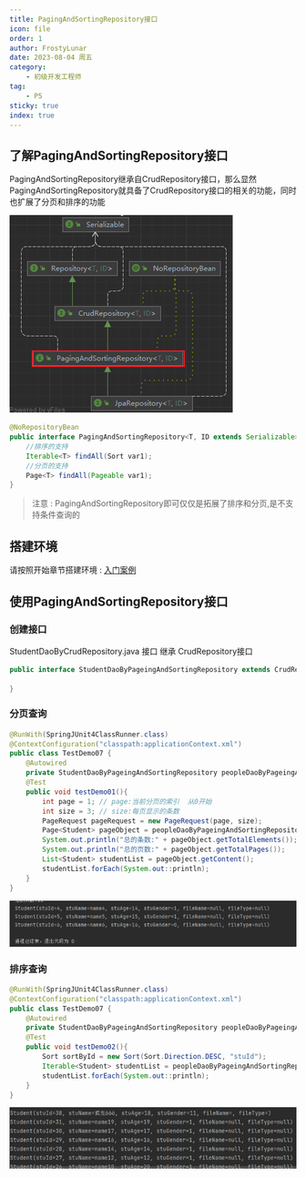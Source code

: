```yaml
---
title: PagingAndSortingRepository接口
icon: file
order: 1
author: FrostyLunar
date: 2023-08-04 周五
category:
	- 初级开发工程师
tag:
	- P5
sticky: true
index: true
---
```


## 了解PagingAndSortingRepository接口

PagingAndSortingRepository继承自CrudRepository接口，那么显然PagingAndSortingRepository就具备了CrudRepository接口的相关的功能，同时也扩展了分页和排序的功能

![](assets/image-20230804141546241.png)

```Java
@NoRepositoryBean
public interface PagingAndSortingRepository<T, ID extends Serializable> extends CrudRepository<T, ID> {
	//排序的支持
    Iterable<T> findAll(Sort var1);
    //分页的支持
    Page<T> findAll(Pageable var1);
}
```

>注意 : PagingAndSortingRepository即可仅仅是拓展了排序和分页,是不支持条件查询的
## 搭建环境

请按照开始章节搭建环境 : [入门案例](../01_入门案例/入门案例.md)
## 使用PagingAndSortingRepository接口

### 创建接口

StudentDaoByCrudRepository.java 接口 继承 CrudRepository接口
```Java
public interface StudentDaoByPageingAndSortingRepository extends CrudRepository<Student, Integer> {

}
```
### 分页查询


```Java
@RunWith(SpringJUnit4ClassRunner.class)
@ContextConfiguration("classpath:applicationContext.xml")
public class TestDemo07 {
    @Autowired
    private StudentDaoByPageingAndSortingRepository peopleDaoByPageingAndSortingRepository;
    @Test
    public void testDemo01(){
        int page = 1; // page:当前分页的索引  从0开始
        int size = 3; // size:每页显示的条数
        PageRequest pageRequest = new PageRequest(page, size);
        Page<Student> pageObject = peopleDaoByPageingAndSortingRepository.findAll(pageRequest);
        System.out.println("总的条数:" + pageObject.getTotalElements());
        System.out.println("总的页数:" + pageObject.getTotalPages());
        List<Student> studentList = pageObject.getContent();
        studentList.forEach(System.out::println);
    }
}
```

![](assets/image-20230804171815045.png)

### 排序查询

```java
@RunWith(SpringJUnit4ClassRunner.class)
@ContextConfiguration("classpath:applicationContext.xml")
public class TestDemo07 {
    @Autowired
    private StudentDaoByPageingAndSortingRepository peopleDaoByPageingAndSortingRepository;
    @Test
    public void testDemo02(){
        Sort sortById = new Sort(Sort.Direction.DESC, "stuId");
        Iterable<Student> studentList = peopleDaoByPageingAndSortingRepository.findAll(sortById);
        studentList.forEach(System.out::println);
    }
}
```

![](assets/image-20230804171912246.png)
